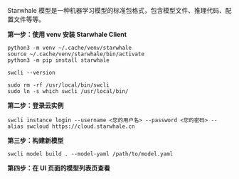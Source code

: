 Starwhale 模型是一种机器学习模型的标准包格式，包含模型文件、推理代码、配置文件等等。

**第一步：使用 venv 安装 Starwhale Client**

```
python3 -m venv ~/.cache/venv/starwhale
source ~/.cache/venv/starwhale/bin/activate
python3 -m pip install starwhale

swcli --version

sudo rm -rf /usr/local/bin/swcli
sudo ln -s which swcli /usr/local/bin/
```

**第二步：登录云实例**

```
swcli instance login --username <您的用户名> --password <您的密码> --alias swcloud https://cloud.starwhale.cn
```

**第三步：构建新模型**

```
swcli model build . --model-yaml /path/to/model.yaml
```

**第四步：在 UI 页面的模型列表页查看**
